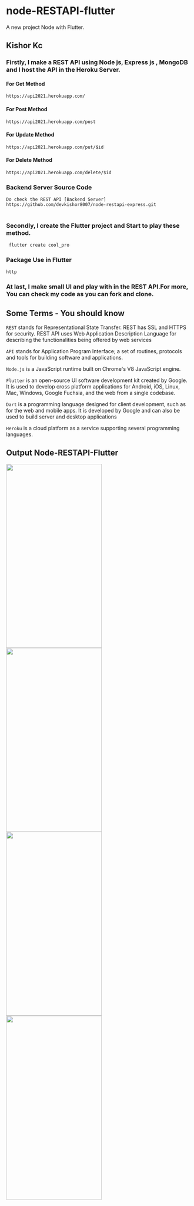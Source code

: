 # node-RESTAPI-flutter

A new project Node with Flutter.

## Kishor Kc

### Firstly, I make a REST API using Node js, Express js , MongoDB and I host the API in the Heroku Server.

#### For Get Method
    https://api2021.herokuapp.com/

#### For Post Method
    https://api2021.herokuapp.com/post

#### For Update Method
    https://api2021.herokuapp.com/put/$id

#### For Delete Method
    https://api2021.herokuapp.com/delete/$id
    
### Backend Server Source Code
    Do check the REST API [Backend Server] 
    https://github.com/devkishor8007/node-restapi-express.git
    
#
    
### Secondly, I create the Flutter project and Start to play these method.
     flutter create cool_pro

### Package Use in Flutter
    http

### At last, I make small UI and play with in the REST API.For more, You can check my code as you can fork and clone.

## Some Terms - You should know

```REST``` stands for Representational State Transfer. REST has SSL and HTTPS for security. REST API uses Web Application Description Language for describing the functionalities being offered by web services

```API``` stands for Application Program Interface; a set of routines, protocols and tools for building software and applications.

```Node.js``` is a JavaScript runtime built on Chrome's V8 JavaScript engine.

```Flutter``` is an open-source UI software development kit created by Google. It is used to develop cross platform applications for Android, iOS, Linux, Mac, Windows, Google Fuchsia, and the web from a single codebase. 

```Dart``` is a programming language designed for client development, such as for the web and mobile apps. It is developed by Google and can also be used to build server and desktop applications

```Heroku``` is a cloud platform as a service supporting several programming languages. 

## Output Node-RESTAPI-Flutter

<p float="left">
<img src="https://user-images.githubusercontent.com/73419211/124449150-e0bf3580-dda2-11eb-9777-208f476f6307.jpg" height="500" width="260">
<img src="https://user-images.githubusercontent.com/73419211/124449153-e157cc00-dda2-11eb-9738-01f7abbeae14.jpg" height="500" width="260">
<img src="https://user-images.githubusercontent.com/73419211/124449158-e1f06280-dda2-11eb-90e8-43f089be8706.jpg" height="500" width="260">
<img src="https://user-images.githubusercontent.com/73419211/124449139-def57200-dda2-11eb-983a-0e5f1471d5d8.jpg" height="500" width="260"> 
</p>

